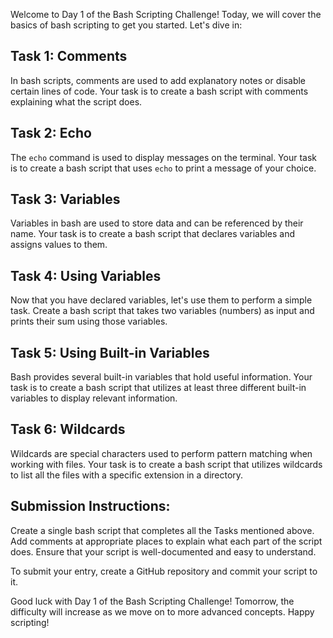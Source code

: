Welcome to Day 1 of the Bash Scripting Challenge! Today, we will cover the basics of bash scripting to get you started. Let's dive in:

## Task 1: Comments

In bash scripts, comments are used to add explanatory notes or disable certain lines of code. Your task is to create a bash script with comments explaining what the script does.

## Task 2: Echo

The `echo` command is used to display messages on the terminal. Your task is to create a bash script that uses `echo` to print a message of your choice.

## Task 3: Variables

Variables in bash are used to store data and can be referenced by their name. Your task is to create a bash script that declares variables and assigns values to them.
## Task 4: Using Variables

Now that you have declared variables, let's use them to perform a simple task. Create a bash script that takes two variables (numbers) as input and prints their sum using those variables.

## Task 5: Using Built-in Variables

Bash provides several built-in variables that hold useful information. Your task is to create a bash script that utilizes at least three different built-in variables to display relevant information.

## Task 6: Wildcards

Wildcards are special characters used to perform pattern matching when working with files. Your task is to create a bash script that utilizes wildcards to list all the files with a specific extension in a directory.

## Submission Instructions:

Create a single bash script that completes all the Tasks mentioned above. Add comments at appropriate places to explain what each part of the script does. Ensure that your script is well-documented and easy to understand.

To submit your entry, create a GitHub repository and commit your script to it.

Good luck with Day 1 of the Bash Scripting Challenge! Tomorrow, the difficulty will increase as we move on to more advanced concepts. Happy scripting!
